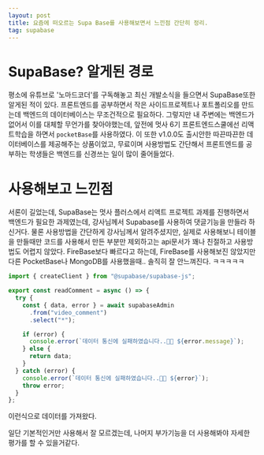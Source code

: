 ```yaml
---
layout: post
title: 요즘에 떠오르는 Supa Base를 사용해보면서 느낀점 간단히 정리.
tag: supabase
---
```


# SupaBase? 알게된 경로

평소에 유튜브로 '노마드코더'를 구독해놓고 최신 개발소식을 들으면서 SupaBase또한 알게된 적이 있다. 프론트엔드를 공부하면서 작은 사이드프로젝트나 포트폴리오를 만드는데 백엔드의 데이터베이스는 무조건적으로 필요하다. 그렇지만 내 주변에는 백엔드가 없어서 이를 대체할 무언가를 찾아야했는데, 앞전에 멋사 6기 프론트엔드스쿨에선 리액트학습을 하면서 `pocketBase`를 사용하였다. 이 또한 v1.0.0도 출시안한 따끈따끈한 데이터베이스를 제공해주는 상품이었고, 무료이며 사용방법도 간단해서 프론트엔드를 공부하는 학생들은 백엔드를 신경쓰는 일이 많이 줄어들었다.

# 사용해보고 느낀점

서론이 길었는데, SupaBase는 멋사 플러스에서 리액트 프로젝트 과제를 진행하면서 백엔드가 필요한 과제였는데, 강사님께서 Supabase를 사용하여 댓글기능을 만들라 하신거다. 물론 사용방법을 간단하게 강사님께서 알려주셨지만, 실제로 사용해보니 테이블을 만들때만 코드를 사용해서 만든 부분만 제외하고는 api문서가 꽤나 친절하고 사용방법도 어렵지 않았다.
FireBase보다 빠르다고 하는데, FireBase를 사용해보진 않았지만 다른 PocketBase나 MongoDB를 사용했을때.. 솔직히 잘 안느껴진다. ㅋㅋㅋㅋㅋ

```ts
import { createClient } from "@supabase/supabase-js";

export const readComment = async () => {
  try {
    const { data, error } = await supabaseAdmin
      .from("video_comment")
      .select("*");

    if (error) {
      console.error(`데이터 통신에 실패하였습니다..😵‍💫 ${error.message}`);
    } else {
      return data;
    }
  } catch (error) {
    console.error(`데이터 통신에 실패하였습니다..😵‍💫 ${error}`);
    throw error;
  }
};
```

이런식으로 데이터를 가져왔다.

일단 기본적인거만 사용해서 잘 모르겠는데, 나머지 부가기능을 더 사용해봐야 자세한 평가를 할 수 있을거같다.
